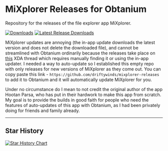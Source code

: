 # MiXplorer Releases for Obtanium
Repository for the releases of the file explorer app MiXplorer.

[![Downloads](https://img.shields.io/github/downloads/driftywinds/mixplorer-releases/total?style=for-the-badge)](https://img.shields.io/github/downloads/driftywinds/mixplorer-releases/total?style=for-the-badge) [![Latest Release Downloads](https://img.shields.io/github/downloads/driftywinds/mixplorer-releases/latest/total?style=for-the-badge)](https://img.shields.io/github/downloads/driftywinds/mixplorer-releases/latest/total?style=for-the-badge) 

MiXplorer updates are annoying (the in-app update downloads the latest version and does not delete the downloaded file), and cannot be streamlined with Obtanium ordinarily because the releases take place on [this](https://xdaforums.com/t/app-2-2-mixplorer-v6-x-released-fully-featured-file-manager.1523691/) XDA thread which requires manually finding it or using the in-app updater. I needed a way to auto-update so I established this empty repo with only releases for new versions of MiXplorer as they come out. You can copy paste this link - `https://github.com/driftywinds/mixplorer-releases` to add it to Obtanium and it will automatically update MiXplorer for you.

Under no circumstance do I mean to not credit the original author of the app Hootan Parsa, who has put in their hardwork to make this app from scratch. My goal is to provide the builds in good faith for people who need the features of auto-updates of this app with Obtanium, as I had been privately doing for friends and family already.

----

## Star History

[![Star History Chart](https://api.star-history.com/svg?repos=driftywinds/mixplorer-releases&type=Date)](https://star-history.com/#driftywinds/mixplorer-releases&Date)
